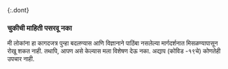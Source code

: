 {:.dont} 
 ### चुकीची माहिती पसरवू नका 

 मी लोकांना हा कागदजत्र पुन्हा बदलण्यास आणि विज्ञानाने पाठिंबा नसलेल्या मार्गदर्शनात मिसळण्यापासून रोखू शकत नाही. तथापि, आपण असे केल्यास मला विशेषण देऊ नका. अद्याप (कोविड -१९चे) कोणतेही उपचार नाही. 
